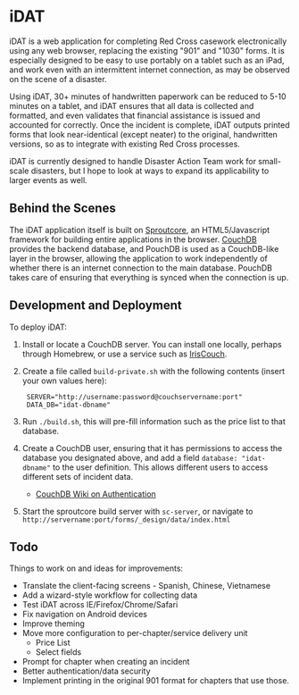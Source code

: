 iDAT
====

iDAT is a web application for completing Red Cross casework electronically using any web browser, replacing the existing "901" and "1030" forms.  It is especially designed to be easy to use portably on a tablet such as an iPad, and work even with an intermittent internet connection, as may be observed on the scene of a disaster.  

Using iDAT, 30+ minutes of handwritten paperwork can be reduced to 5-10 minutes on a tablet, and iDAT ensures that all data is collected and formatted, and even validates that financial assistance is issued and accounted for correctly.  Once the incident is complete, iDAT outputs printed forms that look near-identical (except neater) to the original, handwritten versions, so as to integrate with existing Red Cross processes.

iDAT is currently designed to handle Disaster Action Team work for small-scale disasters, but I hope to look at ways to expand its applicability to larger events as well. 

Behind the Scenes
-----------------

The iDAT application itself is built on [Sproutcore](/sproutcore/sproutcore), an HTML5/Javascript framework for building entire applications in the browser.  [CouchDB](http://couchdb.apache.org) provides the backend database, and PouchDB is used as a CouchDB-like layer in the browser, allowing the application to work independently of whether there is an internet connection to the main database.  PouchDB takes care of ensuring that everything is synced when the connection is up.

Development and Deployment
--------------------------

To deploy iDAT: 

1. Install or locate a CouchDB server.  You can install one locally, perhaps through Homebrew, or use a service such as [IrisCouch](http://www.iriscouch.com).  
2. Create a file called ```build-private.sh``` with the following contents (insert your own values here):

        SERVER="http://username:password@couchservername:port"
        DATA_DB="idat-dbname"
3. Run `./build.sh`, this will pre-fill information such as the price list to that database.

4. Create a CouchDB user, ensuring that it has permissions to access the database you designated above, and add a field `database: "idat-dbname"` to the user definition.  This allows different users to access different sets of incident data.
    * [CouchDB Wiki on Authentication](http://wiki.apache.org/couchdb/Security_Features_Overview)
    
5. Start the sproutcore build server with `sc-server`, or navigate to `http://servername:port/forms/_design/data/index.html`

Todo
----

Things to work on and ideas for improvements:

* Translate the client-facing screens - Spanish, Chinese, Vietnamese
* Add a wizard-style workflow for collecting data
* Test iDAT across IE/Firefox/Chrome/Safari
* Fix navigation on Android devices
* Improve theming
* Move more configuration to per-chapter/service delivery unit
    * Price List
    * Select fields
* Prompt for chapter when creating an incident
* Better authentication/data security
* Implement printing in the original 901 format for chapters that use those.